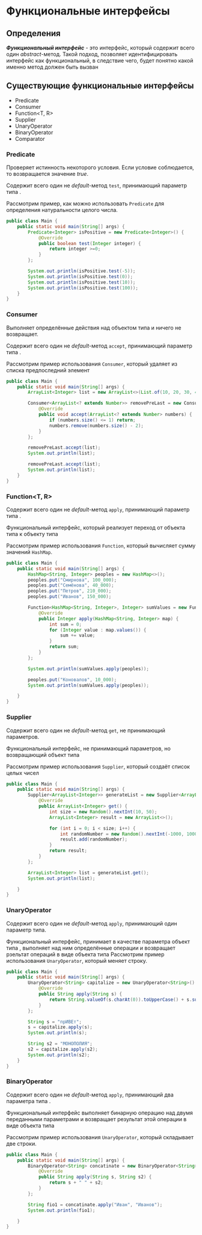 # Функциональные интерфейсы

## Определения

**_Функциональный интерфейс_** - это интерфейс, который содержит всего один  _abstract_-метод. Такой подход, позволяет
идентифицировать интерфейс как функциональный, в следствие чего, будет понятно какой именно метод должен быть вызван

## Существующие функциональные интерфейсы

* Predicate<T>
* Consumer<T>
* Function<T, R>
* Supplier<T>
* UnaryOperator<T>
* BinaryOperator<T>
* Comparator<T>

### Predicate

Проверяет истинность некоторого условия. Если условие соблюдается, то возвращается значение _true_.

Содержит всего один не _default_-метод `test`, принимающий параметр типа <T>.

Рассмотрим пример, как можно использовать `Predicate` для определения натуральности целого числа.

```java
public class Main {
    public static void main(String[] args) {
        Predicate<Integer> isPositive = new Predicate<Integer>() {
            @Override
            public boolean test(Integer integer) {
                return integer >=0;
            }
        };

        System.out.println(isPositive.test(-5));
        System.out.println(isPositive.test(0));
        System.out.println(isPositive.test(10));
        System.out.println(isPositive.test(100));
    }
}
```

### Consumer

Выполняет определённые действия над объектом типа <T> и ничего не возвращает.

Содержит всего один не _default_-метод `accept`, принимающий параметр типа <T>.

Рассмотрим пример использования `Consumer`, который удаляет из списка предпоследний элемент

```java
public class Main {
    public static void main(String[] args) {
        ArrayList<Integer> list = new ArrayList<>(List.of(10, 20, 30, 40, 50, 60, 70, 80, 90, 10));

        Consumer<ArrayList<? extends Number>> removePreLast = new Consumer<ArrayList<? extends Number>>() {
            @Override
            public void accept(ArrayList<? extends Number> numbers) {
                if (numbers.size() <= 1) return;
                numbers.remove(numbers.size() - 2);
            }
        };

        removePreLast.accept(list);
        System.out.println(list);

        removePreLast.accept(list);
        System.out.println(list);
    }
}
```

### Function<T, R>

Содержит всего один не _default_-метод `apply`, принимающий параметр типа <T>.

Функциональный интерфейс, который реализует переход от объекта типа <T> к объекту типа <R>

Рассмотрим пример использования `Function`, который вычисляет сумму значений `HashMap`.

```java
public class Main {
    public static void main(String[] args) {
        HashMap<String, Integer> peoples = new HashMap<>();
        peoples.put("Смирнова", 100_000);
        peoples.put("Семёнова", 40_000);
        peoples.put("Петров", 210_000);
        peoples.put("Иванов", 150_000);

        Function<HashMap<String, Integer>, Integer> sumValues = new Function<HashMap<String, Integer>, Integer>() {
            @Override
            public Integer apply(HashMap<String, Integer> map) {
                int sum = 0;
                for (Integer value : map.values()) {
                    sum += value;
                }
                return sum;
            }
        };

        System.out.println(sumValues.apply(peoples));

        peoples.put("Коновалов", 10_000);
        System.out.println(sumValues.apply(peoples));

    }
}
```

### Supplier<T>

Содержит всего один не _default_-метод `get`, не принимающий параметров.

Функциональный интерфейс, не принимающий параметров, но возвращающий объект типа <T>

Рассмотрим пример использования `Supplier`, который создаёт список целых чисел

```java
public class Main {
    public static void main(String[] args) {
        Supplier<ArrayList<Integer>> generateList = new Supplier<ArrayList<Integer>>() {
            @Override
            public ArrayList<Integer> get() {
                int size = new Random().nextInt(10, 50);
                ArrayList<Integer> result = new ArrayList<>();

                for (int i = 0; i < size; i++) {
                    int randomNumber = new Random().nextInt(-1000, 1000);
                    result.add(randomNumber);
                }
                return result;
            }
        };

        ArrayList<Integer> list = generateList.get();
        System.out.println(list);

    }
}
```

### UnaryOperator<T>

Содержит всего один не _default_-метод `apply`, принимающий один параметр типа<T>.

Функциональный интерфейс, принимает в качестве параметра объект типа <T>, выполняет над ним определённые операции и
возвращает рзельтат операций в виде объекта типа <T>
Рассмотрим пример использования `UnaryOperator`, который меняет строку.

```java
public class Main {
    public static void main(String[] args) {
        UnaryOperator<String> capitalize = new UnaryOperator<String>() {
            @Override
            public String apply(String s) {
                return String.valueOf(s.charAt(0)).toUpperCase() + s.substring(1).toLowerCase();
            }
        };

        String s = "прИВЕт";
        s = capitalize.apply(s);
        System.out.println(s);

        String s2 = "МОНОПОЛИЯ";
        s2 = capitalize.apply(s2);
        System.out.println(s2);
    }
}
```

### BinaryOperator<T>

Содержит всего один не _default_-метод `apply`, принимающий два параметра типа <T>.

Функциональный интерфейс выполняет бинарную операцию над двумя переданными параметрами и возвращает результат этой
операции в виде объекта типа <T>

Рассмотрим пример использования `UnaryOperator`, который складывает две строки.

```java
public class Main {
    public static void main(String[] args) {
        BinaryOperator<String> concatinate = new BinaryOperator<String>() {
            @Override
            public String apply(String s, String s2) {
                return s + " " + s2;
            }
        };

        String fio1 = concatinate.apply("Иван", "Иванов");
        System.out.println(fio1);

    }
}
```